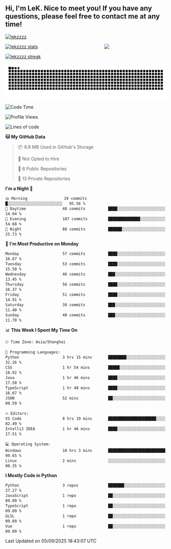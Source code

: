 ## Hi, I'm LeK. Nice to meet you! If you have any questions, please feel free to contact me at any time!

<p align="left"> <a href="https://github.com/ryo-ma/github-profile-trophy"><img src="https://github-profile-trophy.vercel.app/?username=lekzzzz" alt="lekzzzz" /></a> </p>

<img align="right" width="38.5%" src="https://github.com/LeKZzzz/LeKZzzz/blob/master/img/img_1_1.gif"/>

<a href="https://github.com/LeKZzzz"><img width="58%" src="https://github-readme-stats.vercel.app/api?username=lekzzzz&show_icons=true&locale=en" alt="lekzzzz stats"></a>

<a href="https://github.com/LeKZzzz"><img width="58%" src="https://github-readme-streak-stats.herokuapp.com/?user=lekzzzz&" alt="lekzzzz streak"></a>


![snake](https://raw.githubusercontent.com/LeKZzzz/LeKZzzz/output/github-contribution-grid-snake.svg)


<!--START_SECTION:waka-->
![Code Time](http://img.shields.io/badge/Code%20Time-625%20hrs%2046%20mins-blue)

![Profile Views](http://img.shields.io/badge/Profile%20Views-0-blue)

![Lines of code](https://img.shields.io/badge/From%20Hello%20World%20I%27ve%20Written-3.8%20million%20lines%20of%20code-blue)

**🐱 My GitHub Data** 

> 📦 6.8 MB Used in GitHub's Storage 
 > 
> 🚫 Not Opted to Hire
 > 
> 📜 6 Public Repositories 
 > 
> 🔑 13 Private Repositories 
 > 
**I'm a Night 🦉** 

```text
🌞 Morning                19 commits          █░░░░░░░░░░░░░░░░░░░░░░░░   05.56 % 
🌆 Daytime                48 commits          ████░░░░░░░░░░░░░░░░░░░░░   14.04 % 
🌃 Evening                187 commits         ██████████████░░░░░░░░░░░   54.68 % 
🌙 Night                  88 commits          ██████░░░░░░░░░░░░░░░░░░░   25.73 % 
```
📅 **I'm Most Productive on Monday** 

```text
Monday                   57 commits          ████░░░░░░░░░░░░░░░░░░░░░   16.67 % 
Tuesday                  53 commits          ████░░░░░░░░░░░░░░░░░░░░░   15.50 % 
Wednesday                46 commits          ███░░░░░░░░░░░░░░░░░░░░░░   13.45 % 
Thursday                 56 commits          ████░░░░░░░░░░░░░░░░░░░░░   16.37 % 
Friday                   51 commits          ████░░░░░░░░░░░░░░░░░░░░░   14.91 % 
Saturday                 39 commits          ███░░░░░░░░░░░░░░░░░░░░░░   11.40 % 
Sunday                   40 commits          ███░░░░░░░░░░░░░░░░░░░░░░   11.70 % 
```


📊 **This Week I Spent My Time On** 

```text
🕑︎ Time Zone: Asia/Shanghai

💬 Programming Languages: 
Python                   3 hrs 15 mins       ████████░░░░░░░░░░░░░░░░░   32.26 % 
CSS                      1 hr 54 mins        █████░░░░░░░░░░░░░░░░░░░░   18.92 % 
Java                     1 hr 46 mins        ████░░░░░░░░░░░░░░░░░░░░░   17.50 % 
TypeScript               1 hr 40 mins        ████░░░░░░░░░░░░░░░░░░░░░   16.67 % 
JSON                     52 mins             ██░░░░░░░░░░░░░░░░░░░░░░░   08.59 % 

🔥 Editors: 
VS Code                  8 hrs 19 mins       █████████████████████░░░░   82.49 % 
IntelliJ IDEA            1 hr 46 mins        ████░░░░░░░░░░░░░░░░░░░░░   17.51 % 

💻 Operating System: 
Windows                  10 hrs 3 mins       █████████████████████████   99.65 % 
Linux                    2 mins              ░░░░░░░░░░░░░░░░░░░░░░░░░   00.35 % 
```

**I Mostly Code in Python** 

```text
Python                   3 repos             ███████░░░░░░░░░░░░░░░░░░   27.27 % 
JavaScript               1 repo              ██░░░░░░░░░░░░░░░░░░░░░░░   09.09 % 
TypeScript               1 repo              ██░░░░░░░░░░░░░░░░░░░░░░░   09.09 % 
GLSL                     1 repo              ██░░░░░░░░░░░░░░░░░░░░░░░   09.09 % 
Vue                      1 repo              ██░░░░░░░░░░░░░░░░░░░░░░░   09.09 % 
```




 Last Updated on 05/09/2025 18:43:07 UTC
<!--END_SECTION:waka-->
